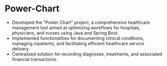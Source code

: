 # Power-Chart
- Developed the "Power Chart" project, a comprehensive healthcare management tool aimed at optimizing workflows for hospitals, physicians, and nurses using Java and Spring Boot.
- Implemented functionalities for documenting clinical conditions, managing inpatients, and facilitating efficient healthcare service delivery.
- Centralized solution for recording diagnoses, treatments, and associated financial transactions.

